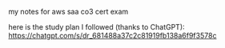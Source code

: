my notes for aws saa co3 cert exam

here is the study plan I followed (thanks to ChatGPT): https://chatgpt.com/s/dr_681488a37c2c81919fb138a6f9f3578c